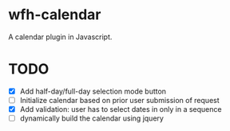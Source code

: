 # wfh-calendar

A calendar plugin in Javascript.

# TODO
- [x] Add half-day/full-day selection mode button
- [ ] Initialize calendar based on prior user submission of request
- [x] Add validation: user has to select dates in only in a sequence
- [ ] dynamically build the calendar using jquery
